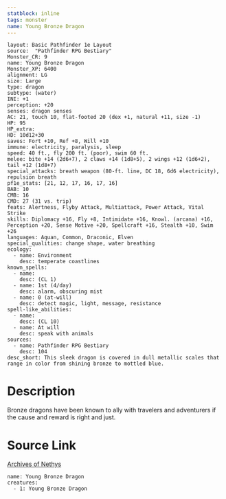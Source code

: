 ```yaml
---
statblock: inline
tags: monster
name: Young Bronze Dragon
---
```

```statblock
layout: Basic Pathfinder 1e Layout
source:  "Pathfinder RPG Bestiary"
Monster_CR: 9
name: Young Bronze Dragon
Monster_XP: 6400
alignment: LG
size: Large
type: dragon
subtype: (water)
INI: +1
perception: +20
senses: dragon senses
AC: 21, touch 10, flat-footed 20 (dex +1, natural +11, size -1)
HP: 95
HP_extra: 
HD: 10d12+30
saves: Fort +10, Ref +8, Will +10
immune: electricity, paralysis, sleep
speed: 40 ft., fly 200 ft. (poor), swim 60 ft.
melee: bite +14 (2d6+7), 2 claws +14 (1d8+5), 2 wings +12 (1d6+2), tail +12 (1d8+7)
special_attacks: breath weapon (80-ft. line, DC 18, 6d6 electricity), repulsion breath
pf1e_stats: [21, 12, 17, 16, 17, 16]
BAB: 10
CMB: 16
CMD: 27 (31 vs. trip)
feats: Alertness, Flyby Attack, Multiattack, Power Attack, Vital Strike
skills: Diplomacy +16, Fly +8, Intimidate +16, Knowl. (arcana) +16, Perception +20, Sense Motive +20, Spellcraft +16, Stealth +10, Swim +26
languages: Aquan, Common, Draconic, Elven
special_qualities: change shape, water breathing
ecology:
  - name: Environment
    desc: temperate coastlines
known_spells:
  - name:
    desc: (CL 1)
  - name: 1st (4/day)
    desc: alarm, obscuring mist
  - name: 0 (at-will)
    desc: detect magic, light, message, resistance
spell-like_abilities:
  - name:
    desc: (CL 10)
  - name: At will
    desc: speak with animals
sources:
  - name: Pathfinder RPG Bestiary
    desc: 104
desc_short: This sleek dragon is covered in dull metallic scales that range in color from shining bronze to mottled blue.
```
# Description
Bronze dragons have been known to ally with travelers and adventurers if the cause and reward is right and just. 
# Source Link
[Archives of Nethys](https://aonprd.com/MonsterDisplay.aspx?ItemName=Young%20Bronze%20Dragon)
```encounter-table
name: Young Bronze Dragon
creatures:
  - 1: Young Bronze Dragon
```
